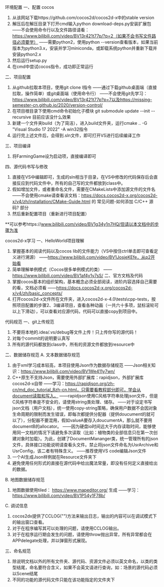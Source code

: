 环境配置
一、配置 cocos
1. 从该网站下载https://github.com/cocos2d/cocos2d-x中的stable version
2. 解压后在解压目录下打开cmd输入python download-deps.py安装扩展包
	——不会使用命令行以及文件路径请看：https://www.bilibili.com/video/BV13r421t77p/?p=2（如果不会书写文件路径必须要学）
	——需要python2，使用python --version查看版本，如果当前版本为python3.x，安装并学习miniconda，或卸载系统python并重新下载并安装python2.x
3. 然后运行setup.py
4. 在cmd中尝试cocos指令，成功即正常运行

二、项目配置
1. 从github拉取本项目，使用git clone <url>l指令
	——通过下载github桌面端（直接拉取，操作简单）或git桌面端（使用命令行）
	——不会使用git先学习：https://www.bilibili.com/video/BV13r421t77p?p=7以及https://missing-semester-cn.github.io/2020/version-control/
2. 在项目根目录下使用cmd命令初始化子模块 git submodule update --init --recursive 目前应该没什么效果
3. 新建一个文件夹build（为了简洁），进入build文件夹，运行cmake .. -G "Visual Studio 17 2022" -A win32指令
4. 运行完上述文件后，会得到.sln文件，即可打开VS进行后续编译工作

三、项目编译
1. 将FarmingGame设为启动项，直接编译即可

四、源代码书写与修改
1. 直接在VS中编辑即可，生成的sln相当于目录，在VS中修改的代码保存后会直接反应到代码文件中，所有的自己写的文件都放到class中。
2. 假如增加文件，或者重命名文件，需要在CMakeLists中添加源文件的文件名
	——不会使用cmake请查看该文档：https://docs.cocos2d-x.org/cocos2d-x/v4/zh/installation/CMake-Guide.html 的 常见问题-如何添加 C/C++ 源码? 部分
3. 然后重新配置项目（重新进行项目配置）

**可以参考https://www.bilibili.com/video/BV1g34y1n7HQ/但请以本文档中的步骤为准


cocos2d-x学习
一、HelloWorld项目理解
1. 掌握基本的阅读代码以及cocos lib的文件能力（VS中按住ctrl单击即可查看定义进行溯源）
	——https://www.bilibili.com/video/BV1JosjeKEfe，从p2开始看
2. 简单理解单例模式（Cocos很多单例模式的类）
	——https://www.bilibili.com/video/BV1af4y1y7sS/
二、官方文档及代码
1. 掌握cocos基本的组织架构，基本概念必须全部阅读，进阶内容选择自己需要的看，文档必须看
	——https://docs.cocos2d-x.org/cocos2d-x/v4/zh/basic_concepts/
2. 打开cocos2d-x文件所在文件夹，进入cocos2d-x-4.0\tests\cpp-tests，按照项目配置的步骤2、3编译项目，查看各种动画（一共六十多项，鼠标滚轮可以上下滑动），可以查看对应源代码，代码可以直接copy到项目中。


代码规范
一、git上传规范
1. 不要将本地的.idea/.vs/debug等文件上传！只上传你写的源代码！
2. 对每个commit的说明要认真写
3. 所有的源代码都放到class中，所有的资源文件都放到resource中

二、数据储存规范
A. 文本数据储存规范
1. 由于xml学习成本较高，本项目使用Json作为数据存储规范
	——Json相关知识：https://www.bilibili.com/video/BV1We411y7wn/
2. C++原生不支持Json，需要使用外部扩展库：rapidjson，外部扩展库cocos2d-x自带
	——学习：https://rapidjson.org/zh-cn/md_doc_tutorial_8zh-cn.html，只需要看教程部分即可，学会从document读取和写入。
	——rapidjson使用C风格字符串处理json文件，但是C风格字符串是不安全的，请使用string类处理、储存。
	——对于设定书写json文档（用户文档），统一使用copy-string策略，确保用户数据不会因对象生命周期的限制而发生错误，即每次都提供分配器（提供doucument的就可以了），分配器不要混用，假如valueA要存入doucumentA，那么就不要用documentB的allocator。
	——因为硬盘io时间远大于内存读取时间，能够使用同一文档的情况下请避免多次读取（比如：植物类的全部信息只在第一次创建对象时加载）。为此，创建了DocumentMananger类，统一管理所有的json文件，具体接口功能说明请查看头文件。禁止将json文件命名为UsrArchive和UsrConfig，该二者有特殊含义。
	——推荐使用VS code编辑Json文件
3. 一个AI生成Json样例就在Resource文件夹下
4. 避免使用任何形式的直接在源代码中给出魔法常量，即没有任何定义直接给出的数据。

B. 地图数据储存规范
1. 地图数据使用tiled： https://www.mapeditor.org/ 生成
	——学习： https://www.bilibili.com/video/BV1P54y1F78b/

C. 调试信息
1. cocos2dx提供了CCLOG("")方法来输出日志，输出的内容可以在调试模式下的输出窗口查看。
2. 对于在程序编写其可以处理的问题，请使用CCLOG输出。
3. 对于在程序运行期会发生的问题，请使用throw抛出异常，所有异常都会在APPdelegate处理，并以弹窗形式展现。

三、命名规范
1. 除说明文档以外的所有文件夹、源代码、资源文件必须以英文命名，以类的类型结尾，命名要符合含义，如果不会英文请进行查询，如：场景的源代码必须以Scene结尾
2. 不同的功能的源代码文件只能在该功能指定的文件夹下
